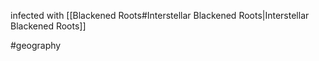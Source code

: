 infected with [[Blackened Roots#Interstellar Blackened Roots|Interstellar Blackened Roots]]

#geography
